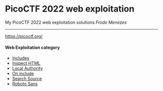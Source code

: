 # PicoCTF 2022 web exploitation

My PicoCTF 2022 web exploitation solutions
_Frodo Menezes_

---

https://picoctf.org/

#### Web Exploitation category
 * [Includes](https://github.com/FrodoMenezes/picoCTF2022-web-exploitation/blob/beta/web-exploitation/forbidden-paths)
 * [Inspect HTML](https://github.com/FrodoMenezes/picoCTF2022-web-exploitation/blob/beta/web-exploitation/inspect_html)
 * [Local Authority](https://github.com/FrodoMenezes/picoCTF2022-web-exploitation/blob/beta/web-exploitation/local_authority)
 * [On include](https://github.com/FrodoMenezes/picoCTF2022-web-exploitation/blob/beta/web-exploitation/on_include)
 * [Search Source](https://github.com/FrodoMenezes/picoCTF2022-web-exploitation/blob/beta/web-exploitation/search_source)
 * [Roboto Sans](https://github.com/FrodoMenezes/picoCTF2022-web-exploitation/blob/beta/web-exploitation/roboto_sans)
